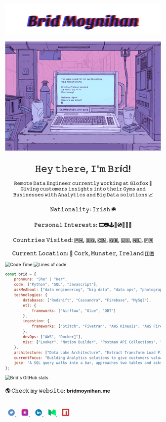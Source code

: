 <h1 align="center">
  <img src="./assets/Brid%20Moynihan.svg" alt="Brid Moynihan" />
</h1>

<p align="center">
  <img src="./assets/computer.gif" alt="animated" />
</p>

<p align="center">
    <h1  align="center" > 𝙷𝚎𝚢 𝚝𝚑𝚎𝚛𝚎, 𝙸'𝚖 𝙱𝚛í𝚍! </h1> 
    <h4 align="center"> 𝚁𝚎𝚖𝚘𝚝𝚎 𝙳𝚊𝚝𝚊 𝙴𝚗𝚐𝚒𝚗𝚎𝚎𝚛 𝚌𝚞𝚛𝚛𝚎𝚗𝚝𝚕𝚢 𝚠𝚘𝚛𝚔𝚒𝚗𝚐 𝚊𝚝 𝙶𝚕𝚘𝚏𝚘𝚡 🦊 𝙶𝚒𝚟𝚒𝚗𝚐 𝚌𝚞𝚜𝚝𝚘𝚖𝚎𝚛𝚜 𝚒𝚗𝚜𝚒𝚐𝚑𝚝𝚜 𝚒𝚗𝚝𝚘 𝚝𝚑𝚎𝚒𝚛 𝙶𝚢𝚖𝚜 𝚊𝚗𝚍 𝙱𝚞𝚜𝚒𝚗𝚎𝚜𝚜𝚎𝚜 𝚠𝚒𝚝𝚑 𝙰𝚗𝚊𝚕𝚢𝚝𝚒𝚌𝚜 𝚊𝚗𝚍 𝙱𝚒𝚐 𝙳𝚊𝚝𝚊 𝚜𝚘𝚕𝚞𝚝𝚒𝚘𝚗𝚜 📈 </h4>
</p>

<p align="center">
    <h3  align="center" > 𝙽𝚊𝚝𝚒𝚘𝚗𝚊𝚕𝚒𝚝𝚢: 𝙸𝚛𝚒𝚜𝚑 ☘️ </h1> 
    <h3  align="center" > 𝙿𝚎𝚛𝚜𝚘𝚗𝚊𝚕 𝙸𝚗𝚝𝚎𝚛𝚎𝚜𝚝𝚜: 🎞️📷🕹️🎸💿🏃👩‍🍳 </h1> 
    <h3  align="center" > 𝙲𝚘𝚞𝚗𝚝𝚛𝚒𝚎𝚜 𝚅𝚒𝚜𝚒𝚝𝚎𝚍: 🇵🇭, 🇸🇬, 🇨🇳, 🇬🇧, 🇺🇸, 🇳🇱, 🇫🇷  </h1> 
    <h3  align="center" > 𝙲𝚞𝚛𝚛𝚎𝚗𝚝 𝙻𝚘𝚌𝚊𝚝𝚒𝚘𝚗: 📍 𝙲𝚘𝚛𝚔, 𝙼𝚞𝚗𝚜𝚝𝚎𝚛, 𝙸𝚛𝚎𝚕𝚊𝚗𝚍 🇮🇪 </h1> 
</p>

![Code Time](https://img.shields.io/badge/Code%20Time-26298%20hours-brightgreen) ![Lines of code](https://img.shields.io/badge/Lines%20of%20Code-100%2C000%2C000-brightgreen)

```javascript
const brid = {
    pronouns: "She" | "Her",
    code: ["Python", "SQL", "Javascript"],
    askMeAbout: ["data engineering", "big data", "data ops", "photography", 'fitness', 'cooking'],
    technologies: {
        databases: ["Redshift", "Cassandra", "Firebase", "MySql"],
        etl: {
            frameworks: ["Airflow", "Glue", "DBT"]
        },
        ingestion: {
            frameworks: ["Stitch", "Fivetran", "AWS Kinesis", "AWS Firehose"]
        },
        devOps: ["AWS", "Docker🐳"],
        misc: ["Looker", "Notion Builder", "Postman API Collections", "Jupyter Notebooks"]
    },
    architecture: ["Data Lake Architecture", "Extract Transform Load Pipelines", "Big Data Architecture"],
    currentFocus: "Building Analytics solutions to give customers valuable insight into their business",
    joke: "A SQL query walks into a bar, approaches two tables and asks 'Can I join you?'"
};
```

![Brid's GitHub stats](https://github-readme-stats.vercel.app/api?username=b-moynihan&show_icons=true&theme=radical)

### 🌎 𝙲𝚑𝚎𝚌𝚔 𝚖𝚢 𝚠𝚎𝚋𝚜𝚒𝚝𝚎: bridmoynihan.me

<div style="padding: 25px 0;">
    <a href="https://twitter.com/brid_moynihan" style="padding: 8px; width: 24px; height: 24px;">
        <img src="./assets/twitter.png" alt="Follow me on Twitter" width="24" height="24">
    </a>
    <a href="https://www.instagram.com/moynihanbrid/" style="padding: 8px; width: 24px; height: 24px;">
        <img src="./assets/instagram.png" alt="Follow me on Instagram" width="24" height="24">
    </a>
     <a href="https://www.linkedin.com/in/br%C3%ADd-m-0300b516b/" style="padding: 8px; width: 24px; height: 24px;">
        <img src="./assets/linkedin.png" alt="Connect on Linkedin" width="24" height="24">
    </a>
    <a href="https://bridmoynihan.medium.com/" style="padding: 8px; width: 24px; height: 24px;">
        <img src="./assets/medium.png" alt="Follow me on Medium" width="24" height="24">
    </a>
    <a href="https://www.npmjs.com/~b-moynihan" style="padding: 8px; width: 24px; height: 24px;">
        <img src="./assets/npm-icon.png" alt="Check out my NPX Packages" width="24" height="24">
    </a>
</div>
